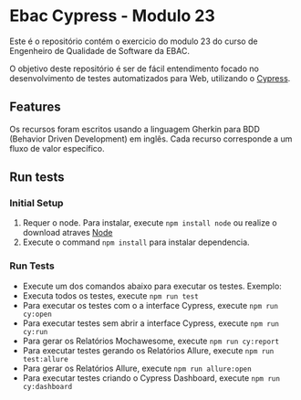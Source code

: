 # Ebac Cypress - Modulo 23

Este é o repositório contém o exercicio do modulo 23 do curso de Engenheiro de Qualidade de Software da EBAC.

O objetivo deste repositório é ser de fácil entendimento focado no desenvolvimento de testes automatizados para Web, utilizando o [Cypress](https://www.cypress.io/).

## Features

Os recursos foram escritos usando a linguagem Gherkin para BDD (Behavior Driven Development) em inglês. Cada recurso corresponde a um fluxo de valor específico.

## Run tests

### Initial Setup

1. Requer o node. Para instalar, execute `npm install node` ou realize o download atraves [Node](https://nodejs.org/en/download/)
2. Execute o command `npm install` para instalar dependencia. 

### Run Tests

- Execute um dos comandos abaixo para executar os testes.
  Exemplo:
- Executa todos os testes, execute `npm run test`
- Para executar os testes com o a interface Cypress, execute  `npm run cy:open`
- Para executar testes sem abrir a interface Cypress, execute  `npm run cy:run`
- Para gerar os Relatórios Mochawesome, execute  `npm run cy:report`
- Para executar testes gerando os Relatórios Allure, execute  `npm run test:allure`
- Para gerar os Relatórios Allure, execute `npm run allure:open`
- Para executar testes criando o Cypress Dashboard, execute  `npm run cy:dashboard`
<p>
